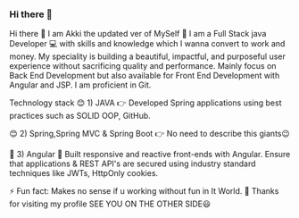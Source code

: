 ### Hi there 👋

<!--
**akki-1/akki-1** is a ✨ _special_ ✨ repository because its `README.md` (this file) appears on your GitHub profile.

Here are some ideas to get you started:

- 🔭 I’m currently working on ...
- 🌱 I’m currently learning ...
- 👯 I’m looking to collaborate on ...
- 🤔 I’m looking for help with ...
- 💬 Ask me about ...
- 📫 How to reach me: ...
- 😄 Pronouns: ...
- ⚡ Fun fact: ...
-->
Hi there 👋 I am Akki the updated ver of MySelf 🙋
I am a Full Stack java Developer 💻 with skills and knowledge which I wanna convert to work and money.
My speciality is building a beautiful, impactful, and purposeful user experience without sacrificing quality and performance.
Mainly focus on Back End Development but also available for Front End Development with Angular and JSP.
I am proficient in Git.

Technology stack
😊 1) JAVA
👉 Developed Spring applications using best practices such as SOLID OOP, GitHub.

😊 2) Spring,Spring MVC & Spring Boot
👉  No need to describe this giants😉 


🔭 3) Angular
💁 Built responsive and reactive front-ends with Angular. Ensure that applications & REST API's are secured using industry standard techniques like JWTs, HttpOnly cookies.

⚡ Fun fact: Makes no sense if u working without fun in It World.
🙏 Thanks for visiting my profile
SEE YOU ON THE OTHER SIDE😃
